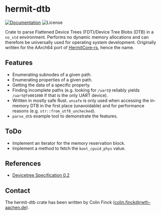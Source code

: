 # hermit-dtb

[![Documentation](https://img.shields.io/badge/docs-latest-blue.svg)](https://docs.rs/hermit-dtb/latest/hermit_dtb/)
![License](https://img.shields.io/badge/license-MIT%2FApache--2.0-blue)

Crate to parse Flattened Device Trees (FDT)/Device Tree Blobs (DTB) in a `no_std` environment.
Performs no dynamic memory allocations and can therefore be universally used for operating system development.
Originally written for the AArch64 port of [HermitCore-rs](https://github.com/hermitcore/libhermit-rs), hence the name.

## Features
* Enumerating subnodes of a given path.
* Enumerating properties of a given path.
* Getting the data of a specific property.
* Finding incomplete paths (e.g. looking for `/uart@` reliably yields `/uart@fe001000` if that is the only UART device).
* Written in mostly safe Rust.
  `unsafe` is only used when accessing the in-memory DTB in the first place (unavoidable) and for performance reasons (e.g. `str::from_utf8_unchecked`).
* `parse_dtb` example tool to demonstrate the features.

## ToDo
* Implement an iterator for the memory reservation block.
* Implement a method to fetch the `boot_cpuid_phys` value.

## References
* [Devicetree Specification 0.2](https://github.com/devicetree-org/devicetree-specification/releases/tag/v0.2)

## Contact
The hermit-dtb crate has been written by Colin Finck (colin.finck@rwth-aachen.de).
